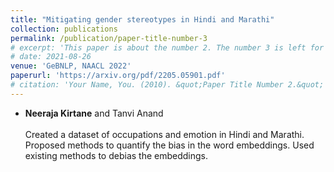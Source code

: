```yaml
---
title: "Mitigating gender stereotypes in Hindi and Marathi"
collection: publications
permalink: /publication/paper-title-number-3
# excerpt: 'This paper is about the number 2. The number 3 is left for future work.'
# date: 2021-08-26
venue: 'GeBNLP, NAACL 2022'
paperurl: 'https://arxiv.org/pdf/2205.05901.pdf'
# citation: 'Your Name, You. (2010). &quot;Paper Title Number 2.&quot; <i>Journal 1</i>. 1(2).'
---
```

* **Neeraja Kirtane** and Tanvi Anand<br><br> Created a dataset of occupations and emotion in Hindi and Marathi. Proposed methods to quantify the bias in the word embeddings. Used existing methods to debias the embeddings.

<!-- Sketches are a medium to convey a visual scene from an individual's creative perspective. The addition of color substantially enhances the overall expressivity of a sketch. This paper proposes two methods to mimic human-drawn colored sketches by utilizing the Contour Drawing Dataset. Our first approach renders colored outline sketches by applying image processing techniques aided by k-means color clustering. The second method uses a generative adversarial network to develop a model that can generate colored sketches from previously unobserved images. We assess the results obtained through quantitative and qualitative evaluations. -->


<!-- Recommended citation: Your Name, You. (2010). "Paper Title Number 2." <i>Journal 1</i>. 1(2). -->
